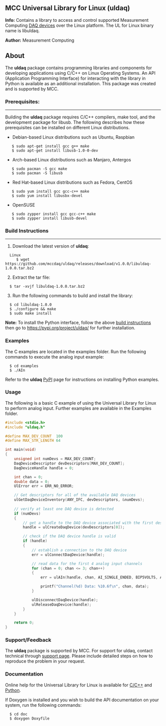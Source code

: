 ## MCC Universal Library for Linux (uldaq)
**Info:** Contains a library to access and control supported Measurement Computing [DAQ devices](https://www.mccdaq.com/PDFs/Manuals/Linux-hw.pdf) over the Linux platform. The UL for Linux binary name is libuldaq.

**Author:** Measurement Computing

## About
The **uldaq** package contains programming libraries and components for developing applications using C/C++ on Linux Operating Systems. An API (Application Programming Interface) for interacting with the library in Python is available as an additional installation. This package was created and is supported by MCC. 

### Prerequisites:
---------------
Building the **uldaq** package requires C/C++ compilers, make tool, and the development package for libusb. The following describes how these prerequisites can be installed on different Linux distributions.
  
  - Debian-based Linux distributions such as Ubuntu, Raspbian
  
  ```
     $ sudo apt-get install gcc g++ make
     $ sudo apt-get install libusb-1.0-0-dev
  ```
  - Arch-based Linux distributions such as Manjaro, Antergos
  
  ```
     $ sudo pacman -S gcc make
     $ sudo pacman -S libusb
  ```
  - Red Hat-based Linux distributions such as Fedora, CentOS
  
  ```
     $ sudo yum install gcc gcc-c++ make
     $ sudo yum install libusbx-devel
  ``` 
  - OpenSUSE 
  
  ```
     $ sudo zypper install gcc gcc-c++ make
     $ sudo zypper install libusb-devel
  ```

### Build Instructions
---------------------

1. Download the latest version of **uldaq**:

```
  Linux
     $ wget https://github.com/mccdaq/uldaq/releases/download/v1.0.0/libuldaq-1.0.0.tar.bz2
``` 
2. Extract the tar file:
 
```
  $ tar -xvjf libuldaq-1.0.0.tar.bz2
```
  
3. Run the following commands to build and install the library:

```
  $ cd libuldaq-1.0.0
  $ ./configure && make
  $ sudo make install
```

**Note:** To install the Python interface, follow the above [build instructions](#build-instructions) then go to https://pypi.org/project/uldaq/ for further installation.
  
### Examples
The C examples are located in the examples folder. Run the following commands to execute the analog input example: 

```
  $ cd examples
  $ ./AIn
```
Refer to the **uldaq** [PyPI](https://pypi.org/project/uldaq/) page for instructions on installing Python examples.

### Usage
The following is a basic C example of using the Universal Library for Linux to perform analog input. Further examples are available in the Examples folder.
``` C
#include <stdio.h>
#include "uldaq.h"

#define MAX_DEV_COUNT  100
#define MAX_STR_LENGTH 64

int main(void)
{
	unsigned int numDevs = MAX_DEV_COUNT;
	DaqDeviceDescriptor devDescriptors[MAX_DEV_COUNT];
	DaqDeviceHandle handle = 0;

	int chan = 0;
	double data = 0;
	UlError err = ERR_NO_ERROR;

	// Get descriptors for all of the available DAQ devices
	ulGetDaqDeviceInventory(ANY_IFC, devDescriptors, &numDevs);
	
	// verify at least one DAQ device is detected
	if (numDevs)
	{
		// get a handle to the DAQ device associated with the first descriptor
		handle = ulCreateDaqDevice(devDescriptors[0]);

		// check if the DAQ device handle is valid
		if (handle)
		{
			// establish a connection to the DAQ device
			err = ulConnectDaqDevice(handle);

			// read data for the first 4 analog input channels
			for (chan = 0; chan <= 3; chan++)
			{
				err = ulAIn(handle, chan, AI_SINGLE_ENDED, BIP5VOLTS, AIN_FF_DEFAULT, &data);

				printf("Channel(%d) Data: %10.6f\n", chan, data);
			}

			ulDisconnectDaqDevice(handle);
			ulReleaseDaqDevice(handle);
		}
	}

	return 0;
}
```
### Support/Feedback
The **uldaq** package is supported by MCC. For support for uldaq, contact technical through [support page](https://www.mccdaq.com/support/support_form.aspx). Please include detailed steps on how to reproduce the problem in your request.

### Documentation
Online help for the Universal Library for Linux is available for [C/C++](https://www.mccdaq.com/PDFs/Manuals/UL-Linux/c/index.html) and [Python](https://www.mccdaq.com/PDFs/Manuals/UL-Linux/python/index.html).

If Doxygen is installed and you wish to build the API documentation on your system, run the following commands:

```
  $ cd doc
  $ doxygen Doxyfile
```

